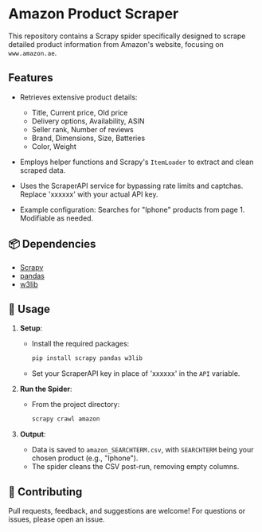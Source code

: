 # Amazon Product Scraper

This repository contains a Scrapy spider specifically designed to scrape detailed product information from Amazon's website, focusing on `www.amazon.ae`.

## Features

- Retrieves extensive product details:
  - Title, Current price, Old price
  - Delivery options, Availability, ASIN
  - Seller rank, Number of reviews
  - Brand, Dimensions, Size, Batteries
  - Color, Weight

- Employs helper functions and Scrapy's `ItemLoader` to extract and clean scraped data.
- Uses the ScraperAPI service for bypassing rate limits and captchas. Replace 'xxxxxx' with your actual API key.
- Example configuration: Searches for "Iphone" products from page 1. Modifiable as needed.

## 📦 Dependencies

- [Scrapy](https://docs.scrapy.org/en/latest/)
- [pandas](https://pandas.pydata.org/)
- [w3lib](https://github.com/scrapy/w3lib)

## 🚀 Usage

1. **Setup**:
   - Install the required packages:
     ```bash
     pip install scrapy pandas w3lib
     ```
   - Set your ScraperAPI key in place of 'xxxxxx' in the `API` variable.

2. **Run the Spider**:
   - From the project directory:
     ```bash
     scrapy crawl amazon
     ```

3. **Output**:
   - Data is saved to `amazon_SEARCHTERM.csv`, with `SEARCHTERM` being your chosen product (e.g., "Iphone").
   - The spider cleans the CSV post-run, removing empty columns.

## 💬 Contributing

Pull requests, feedback, and suggestions are welcome! For questions or issues, please open an issue.
